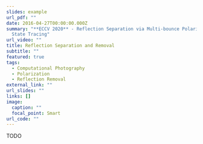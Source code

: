 ```yaml
---
slides: example
url_pdf: ""
date: 2016-04-27T00:00:00.000Z
summary: "**ECCV 2020** - Reflection Separation via Multi-bounce Polarization
  State Tracing"
url_video: ""
title: Reflection Separation and Removal
subtitle: ""
featured: true
tags:
  - Computational Photography
  - Polarization
  - Reflection Removal
external_link: ""
url_slides: ""
links: []
image:
  caption: ""
  focal_point: Smart
url_code: ""
---
```


TODO